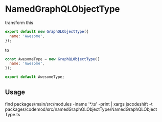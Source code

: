 # NamedGraphQLObjectType

transform this 

```jsx
export default new GraphQLObjectType({
  name: 'Awesome',
});
```

to

```jsx
const AwesomeType = new GraphQLObjectType({
  name: 'Awesome',
});

export default AwesomeType;
```
    
## Usage

find packages/main/src/modules -iname '*.ts' -print | xargs jscodeshift -t packages/codemod/src/namedGraphQLObjectType/NamedGraphQLObjectType.ts
